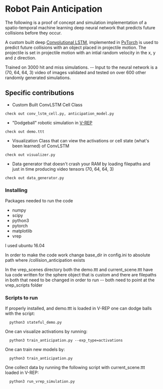 # Robot Pain Anticipation

The following is a proof of concept and simulation implementation of a spatio-temporal
machine learning deep neural network that predicts future collisions before they occur.

A custom built deep [Convolutional LSTM](https://arxiv.org/pdf/1506.04214.pdf), implemented in
[PyTorch](http://pytorch.org/) is used to predict future collisions with an object placed in
projectile motion. The projectile is set in projectile motion with an intial random velocity in
the x, y and z direction.

Trained on 3000 hit and miss simulations. -- Input to the neural network is a (70, 64, 64, 3) video
of images validated and tested on over 600 other randomly generated simulations.

## Specific contributions

* Custom Built ConvLSTM Cell Class
```
check out conv_lstm_cell.py, anticipation_model.py
```
* "Dodgeball" robotic simulation in [V-REP](http://www.coppeliarobotics.com/)
```
check out demo.ttt
```
* Visualization Class that can view the activations or cell state (what's been learned) of ConvLSTM
```
check out visualizer.py
```
* Data generator that doesn't crash your RAM by loading filepaths and just in time producing video tensors (70, 64, 64, 3)
```
check out data_generator.py
```
### Installing

Packages needed to run the code
* numpy
* scipy
* python3
* pytorch
* matplotlib
* vrep

I used ubuntu 16.04

In order to make the code work change base_dir in config.ini to absolute path where /collision_anticipation exists

In the vrep_scenes directory both the demo.ttt and current_scene.ttt have lua code written for the sphere object that
is custom and there are filepaths in both that need to be changed in order to run -- both need to point at the vrep_scripts folder

### Scripts to run

If properly installed, and demo.ttt is loaded in V-REP one can dodge balls with the script:
```
  python3 stateful_demo.py
```
One can visualize activations by running:
```
  python3 train_anticipation.py --exp_type=activations
```
One can train new models by:
```
  python3 train_anticipation.py
```

One collect data by running the following script with current_scene.ttt loaded in V-REP:
```
  python3 run_vrep_simulation.py
```
